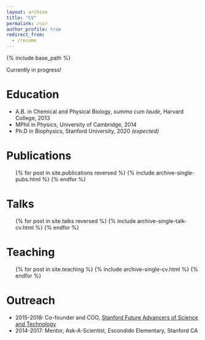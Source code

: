 ```yaml
---
layout: archive
title: "CV"
permalink: /cv/
author_profile: true
redirect_from:
  - /resume
---
```


{% include base_path %}

Currently in progress!

Education
======
* A.B. in Chemical and Physical Biology, _summa cum laude_, Harvard College, 2013
* MPhil in Physics, University of Cambridge, 2014
* Ph.D in Biophysics, Stanford University, 2020 _(expected)_

Publications
======
  <ul>{% for post in site.publications reversed %}
    {% include archive-single-pubs.html %}
  {% endfor %}</ul>
  
Talks
======
  <ul>{% for post in site.talks reversed %}
    {% include archive-single-talk-cv.html %}
  {% endfor %}</ul>
  
Teaching
======
  <ul>{% for post in site.teaching %}
    {% include archive-single-cv.html %}
  {% endfor %}</ul>
  
Outreach
======
  * 2015-2018: Co-founder and COO, 
     [Stanford Future Advancers of Science and Technology](https://fast.stanford.edu)
  * 2014-2017: Mentor, Ask-A-Scientist, Escondido Elementary, Stanford CA
